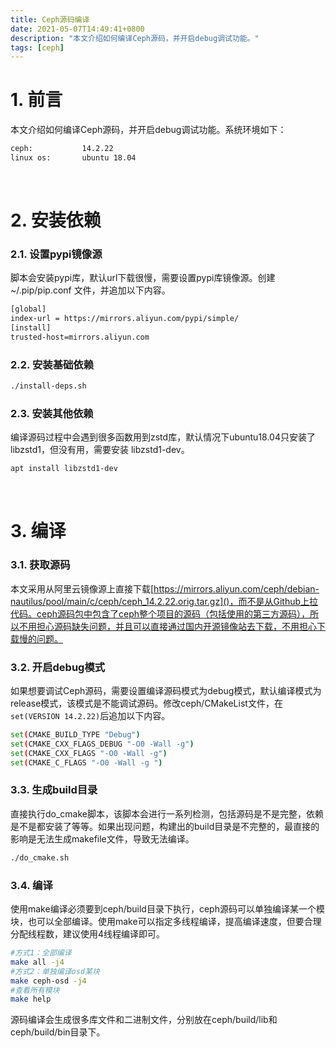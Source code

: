 ```yaml
---
title: Ceph源码编译
date: 2021-05-07T14:49:41+0800
description: "本文介绍如何编译Ceph源码，并开启debug调试功能。"
tags: [ceph]
---
```



# 1. 前言
本文介绍如何编译Ceph源码，并开启debug调试功能。系统环境如下：
```bash
ceph:           14.2.22
linux os:       ubuntu 18.04
```

&nbsp;
&nbsp;
# 2. 安装依赖
### 2.1. 设置pypi镜像源
脚本会安装pypi库，默认url下载很慢，需要设置pypi库镜像源。创建 ~/.pip/pip.conf 文件，并追加以下内容。
```bash
[global]
index-url = https://mirrors.aliyun.com/pypi/simple/
[install]
trusted-host=mirrors.aliyun.com
```

### 2.2. 安装基础依赖
```bash
./install-deps.sh
```

### 2.3. 安装其他依赖
编译源码过程中会遇到很多函数用到zstd库，默认情况下ubuntu18.04只安装了libzstd1，但没有用，需要安装 libzstd1-dev。
```bash
apt install libzstd1-dev
```

&nbsp;
&nbsp;
# 3. 编译
### 3.1. 获取源码
本文采用从阿里云镜像源上直接下载[https://mirrors.aliyun.com/ceph/debian-nautilus/pool/main/c/ceph/ceph_14.2.22.orig.tar.gz]()，而不是从Github上拉代码。ceph源码包中包含了ceph整个项目的源码（包括使用的第三方源码），所以不用担心源码缺失问题，并且可以直接通过国内开源镜像站去下载，不用担心下载慢的问题。

### 3.2. 开启debug模式
如果想要调试Ceph源码，需要设置编译源码模式为debug模式，默认编译模式为release模式，该模式是不能调试源码。修改ceph/CMakeList文件，在`set(VERSION 14.2.22)`后追加以下内容。
```bash
set(CMAKE_BUILD_TYPE "Debug")
set(CMAKE_CXX_FLAGS_DEBUG "-O0 -Wall -g")
set(CMAKE_CXX_FLAGS "-O0 -Wall -g")
set(CMAKE_C_FLAGS "-O0 -Wall -g ")
```

### 3.3. 生成build目录
直接执行do_cmake脚本，该脚本会进行一系列检测，包括源码是不是完整，依赖是不是都安装了等等。如果出现问题，构建出的build目录是不完整的，最直接的影响是无法生成makefile文件，导致无法编译。
```bash
./do_cmake.sh
```

### 3.4. 编译
使用make编译必须要到ceph/build目录下执行，ceph源码可以单独编译某一个模块，也可以全部编译。使用make可以指定多线程编译，提高编译速度，但要合理分配线程数，建议使用4线程编译即可。
```bash
#方式1：全部编译
make all -j4
#方式2：单独编译osd某块
make ceph-osd -j4
#查看所有模块
make help
```
源码编译会生成很多库文件和二进制文件，分别放在ceph/build/lib和ceph/build/bin目录下。
